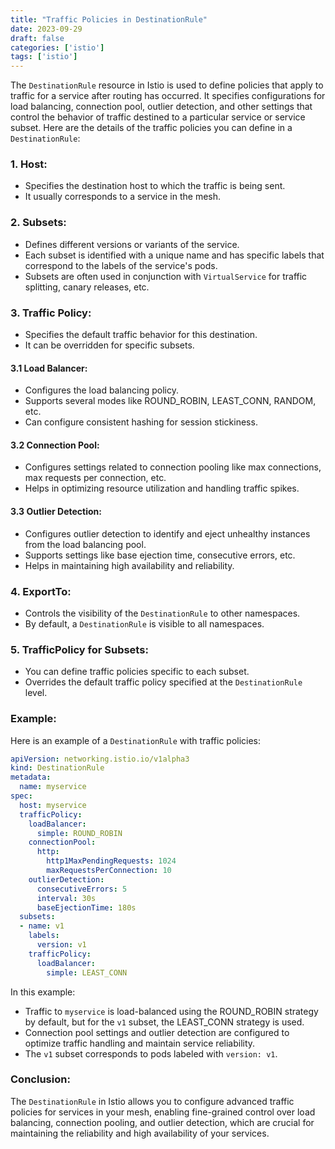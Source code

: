 ```yaml
---
title: "Traffic Policies in DestinationRule"
date: 2023-09-29
draft: false
categories: ['istio']
tags: ['istio']
---
```


The `DestinationRule` resource in Istio is used to define policies that apply to traffic for a service after routing has occurred. It specifies configurations for load balancing, connection pool, outlier detection, and other settings that control the behavior of traffic destined to a particular service or service subset. Here are the details of the traffic policies you can define in a `DestinationRule`:

### 1. **Host:**
   - Specifies the destination host to which the traffic is being sent.
   - It usually corresponds to a service in the mesh.

### 2. **Subsets:**
   - Defines different versions or variants of the service.
   - Each subset is identified with a unique name and has specific labels that correspond to the labels of the service's pods.
   - Subsets are often used in conjunction with `VirtualService` for traffic splitting, canary releases, etc.

### 3. **Traffic Policy:**
   - Specifies the default traffic behavior for this destination.
   - It can be overridden for specific subsets.

#### 3.1 **Load Balancer:**
   - Configures the load balancing policy.
   - Supports several modes like ROUND_ROBIN, LEAST_CONN, RANDOM, etc.
   - Can configure consistent hashing for session stickiness.

#### 3.2 **Connection Pool:**
   - Configures settings related to connection pooling like max connections, max requests per connection, etc.
   - Helps in optimizing resource utilization and handling traffic spikes.

#### 3.3 **Outlier Detection:**
   - Configures outlier detection to identify and eject unhealthy instances from the load balancing pool.
   - Supports settings like base ejection time, consecutive errors, etc.
   - Helps in maintaining high availability and reliability.

### 4. **ExportTo:**
   - Controls the visibility of the `DestinationRule` to other namespaces.
   - By default, a `DestinationRule` is visible to all namespaces.

### 5. **TrafficPolicy for Subsets:**
   - You can define traffic policies specific to each subset.
   - Overrides the default traffic policy specified at the `DestinationRule` level.

### Example:

Here is an example of a `DestinationRule` with traffic policies:

```yaml
apiVersion: networking.istio.io/v1alpha3
kind: DestinationRule
metadata:
  name: myservice
spec:
  host: myservice
  trafficPolicy:
    loadBalancer:
      simple: ROUND_ROBIN
    connectionPool:
      http:
        http1MaxPendingRequests: 1024
        maxRequestsPerConnection: 10
    outlierDetection:
      consecutiveErrors: 5
      interval: 30s
      baseEjectionTime: 180s
  subsets:
  - name: v1
    labels:
      version: v1
    trafficPolicy:
      loadBalancer:
        simple: LEAST_CONN
```

In this example:
- Traffic to `myservice` is load-balanced using the ROUND_ROBIN strategy by default, but for the `v1` subset, the LEAST_CONN strategy is used.
- Connection pool settings and outlier detection are configured to optimize traffic handling and maintain service reliability.
- The `v1` subset corresponds to pods labeled with `version: v1`.

### Conclusion:

The `DestinationRule` in Istio allows you to configure advanced traffic policies for services in your mesh, enabling fine-grained control over load balancing, connection pooling, and outlier detection, which are crucial for maintaining the reliability and high availability of your services.